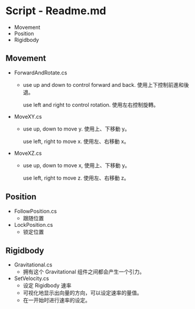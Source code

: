# Script - Readme.md

* Movement
* Position
* Rigidbody

## Movement

- ForwardAndRotate.cs

  - use up and down to control forward and back. 使用上下控制前進和後退。

    use left and right to control rotation. 使用左右控制旋轉。

- MoveXY.cs

  - use up, down to move y. 使用上、下移動 y。

    use left, right to move x. 使用左、右移動 x。

- MoveXZ.cs

  - use up, down to move x, 使用上、下移動 y。

    use left, right to move z. 使用左、右移動 z。

## Position

- FollowPosition.cs
  - 跟随位置
- LockPosition.cs
  - 锁定位置

## Rigidbody

* Gravitational.cs
  * 拥有这个 Gravitational 组件之间都会产生一个引力。
* SetVelocity.cs
  * 设定 Rigidbody 速率
  * 可视化地显示出向量的方向，可以设定速率的量值。
  * 在一开始时进行速率的设定。

